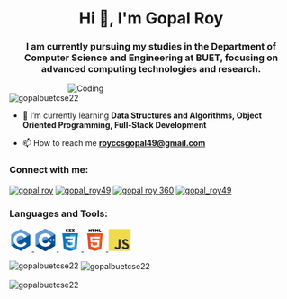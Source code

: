 <h1 align="center">Hi 👋, I'm Gopal Roy</h1>
<h3 align="center">I am currently pursuing my studies in the Department of Computer Science and Engineering at BUET, focusing on advanced computing technologies and research.</h3>
<img align="right" alt="Coding" width="400" src="https://i.pinimg.com/originals/81/17/8b/81178b47a8598f0c81c4799f2cdd4057.gif">

<p align="left"> <img src="https://komarev.com/ghpvc/?username=gopalbuetcse22&label=Profile%20views&color=0e75b6&style=flat" alt="gopalbuetcse22" /> </p>

- 🌱 I’m currently learning **Data Structures and Algorithms, Object Oriented Programming, Full-Stack Development**

- 📫 How to reach me **royccsgopal49@gmail.com**

<h3 align="left">Connect with me:</h3>
<p align="left">
<a href="https://fb.com/gopal roy" target="blank"><img align="center" src="https://raw.githubusercontent.com/rahuldkjain/github-profile-readme-generator/master/src/images/icons/Social/facebook.svg" alt="gopal roy" height="30" width="40" /></a>
<a href="https://instagram.com/gopal_roy49" target="blank"><img align="center" src="https://raw.githubusercontent.com/rahuldkjain/github-profile-readme-generator/master/src/images/icons/Social/instagram.svg" alt="gopal_roy49" height="30" width="40" /></a>
<a href="https://www.youtube.com/c/gopal roy 360" target="blank"><img align="center" src="https://raw.githubusercontent.com/rahuldkjain/github-profile-readme-generator/master/src/images/icons/Social/youtube.svg" alt="gopal roy 360" height="30" width="40" /></a>
<a href="https://codeforces.com/profile/gopal_roy49" target="blank"><img align="center" src="https://raw.githubusercontent.com/rahuldkjain/github-profile-readme-generator/master/src/images/icons/Social/codeforces.svg" alt="gopal_roy49" height="30" width="40" /></a>
</p>

<h3 align="left">Languages and Tools:</h3>
<p align="left"> <a href="https://www.cprogramming.com/" target="_blank" rel="noreferrer"> <img src="https://raw.githubusercontent.com/devicons/devicon/master/icons/c/c-original.svg" alt="c" width="40" height="40"/> </a> <a href="https://www.w3schools.com/cpp/" target="_blank" rel="noreferrer"> <img src="https://raw.githubusercontent.com/devicons/devicon/master/icons/cplusplus/cplusplus-original.svg" alt="cplusplus" width="40" height="40"/> </a> <a href="https://www.w3schools.com/css/" target="_blank" rel="noreferrer"> <img src="https://raw.githubusercontent.com/devicons/devicon/master/icons/css3/css3-original-wordmark.svg" alt="css3" width="40" height="40"/> </a> <a href="https://www.w3.org/html/" target="_blank" rel="noreferrer"> <img src="https://raw.githubusercontent.com/devicons/devicon/master/icons/html5/html5-original-wordmark.svg" alt="html5" width="40" height="40"/> </a> <a href="https://developer.mozilla.org/en-US/docs/Web/JavaScript" target="_blank" rel="noreferrer"> <img src="https://raw.githubusercontent.com/devicons/devicon/master/icons/javascript/javascript-original.svg" alt="javascript" width="40" height="40"/> </a> </p>

<p><img align="left" src="https://github-readme-stats.vercel.app/api/top-langs?username=gopalbuetcse22&show_icons=true&locale=en&layout=compact" alt="gopalbuetcse22" /></p>

<p>&nbsp;<img align="center" src="https://github-readme-stats.vercel.app/api?username=gopalbuetcse22&show_icons=true&locale=en" alt="gopalbuetcse22" /></p>

<p><img align="center" src="https://github-readme-streak-stats.herokuapp.com/?user=gopalbuetcse22&" alt="gopalbuetcse22" /></p>
